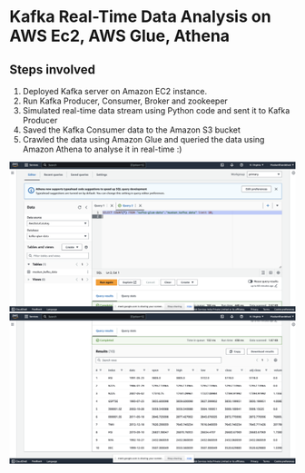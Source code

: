# Kafka Real-Time Data Analysis on AWS Ec2, AWS Glue, Athena

## Steps involved 

1. Deployed Kafka server on Amazon EC2 instance.
2. Run Kafka Producer, Consumer, Broker and zookeeper
3. Simulated real-time data stream using Python code and sent it to Kafka Producer
4. Saved the Kafka Consumer data to the Amazon S3 bucket
5. Crawled the data using Amazon Glue and queried the data using Amazon Athena to analyse it in real-time :)

![Img](https://github.com/msknkh/kafka-data-engineering-aws-project/blob/main/images/kafka_athena.png)
![Img](https://github.com/msknkh/kafka-data-engineering-aws-project/blob/main/images/kafka-athena2.png)
